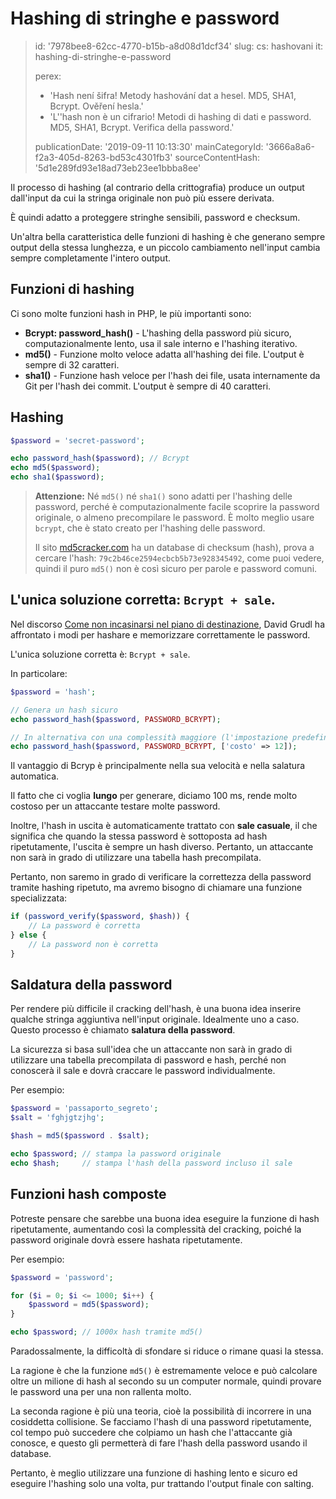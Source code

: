 Hashing di stringhe e password
==============================

> id: '7978bee8-62cc-4770-b15b-a8d08d1dcf34'
> slug:
> 	cs: hashovani
> 	it: hashing-di-stringhe-e-password
> 
> perex:
> 	- 'Hash není šifra! Metody hashování dat a hesel. MD5, SHA1, Bcrypt. Ověření hesla.'
> 	- 'L''hash non è un cifrario! Metodi di hashing di dati e password. MD5, SHA1, Bcrypt. Verifica della password.'
> 
> publicationDate: '2019-09-11 10:13:30'
> mainCategoryId: '3666a8a6-f2a3-405d-8263-bd53c4301fb3'
> sourceContentHash: '5d1e289fd93e18ad73eb23ee1bbba8ee'

Il processo di hashing (al contrario della crittografia) produce un output dall'input da cui la stringa originale non può più essere derivata.

È quindi adatto a proteggere stringhe sensibili, password e checksum.

Un'altra bella caratteristica delle funzioni di hashing è che generano sempre output della stessa lunghezza, e un piccolo cambiamento nell'input cambia sempre completamente l'intero output.

Funzioni di hashing
----------------

Ci sono molte funzioni hash in PHP, le più importanti sono:

- **Bcrypt: password_hash()** - L'hashing della password più sicuro, computazionalmente lento, usa il sale interno e l'hashing iterativo.
- **md5()** - Funzione molto veloce adatta all'hashing dei file. L'output è sempre di 32 caratteri.
- **sha1()** - Funzione hash veloce per l'hash dei file, usata internamente da Git per l'hash dei commit. L'output è sempre di 40 caratteri.

Hashing
-----------

```php
$password = 'secret-password';

echo password_hash($password); // Bcrypt
echo md5($password);
echo sha1($password);
```

> **Attenzione:** Né `md5()` né `sha1()` sono adatti per l'hashing delle password, perché è computazionalmente facile scoprire la password originale, o almeno precompilare le password. È molto meglio usare `bcrypt`, che è stato creato per l'hashing delle password.
>
> Il sito <a href="https://www.md5cracker.com/">md5cracker.com</a> ha un database di checksum (hash), prova a cercare l'hash: `79c2b46ce2594ecbcb5b73e928345492`, come puoi vedere, quindi il puro `md5()` non è così sicuro per parole e password comuni.

L'unica soluzione corretta: `Bcrypt + sale`.
--------------------------------------

Nel discorso <a href="https://www.youtube.com/watch?v=F58_A5TM-Sc">Come non incasinarsi nel piano di destinazione</a>, David Grudl ha affrontato i modi per hashare e memorizzare correttamente le password.

L'unica soluzione corretta è: `Bcrypt + sale`.

In particolare:

```php
$password = 'hash';

// Genera un hash sicuro
echo password_hash($password, PASSWORD_BCRYPT);

// In alternativa con una complessità maggiore (l'impostazione predefinita è 10):
echo password_hash($password, PASSWORD_BCRYPT, ['costo' => 12]);
```

Il vantaggio di Bcryp è principalmente nella sua velocità e nella salatura automatica.

Il fatto che ci voglia **lungo** per generare, diciamo 100 ms, rende molto costoso per un attaccante testare molte password.

Inoltre, l'hash in uscita è automaticamente trattato con **sale casuale**, il che significa che quando la stessa password è sottoposta ad hash ripetutamente, l'uscita è sempre un hash diverso. Pertanto, un attaccante non sarà in grado di utilizzare una tabella hash precompilata.

Pertanto, non saremo in grado di verificare la correttezza della password tramite hashing ripetuto, ma avremo bisogno di chiamare una funzione specializzata:

```php
if (password_verify($password, $hash)) {
    // La password è corretta
} else {
    // La password non è corretta
}
```

Saldatura della password
------------

Per rendere più difficile il cracking dell'hash, è una buona idea inserire qualche stringa aggiuntiva nell'input originale. Idealmente uno a caso. Questo processo è chiamato **salatura della password**.

La sicurezza si basa sull'idea che un attaccante non sarà in grado di utilizzare una tabella precompilata di password e hash, perché non conoscerà il sale e dovrà craccare le password individualmente.

Per esempio:

```php
$password = 'passaporto_segreto';
$salt = 'fghjgtzjhg';

$hash = md5($password . $salt);

echo $password; // stampa la password originale
echo $hash;     // stampa l'hash della password incluso il sale
```

Funzioni hash composte
------------------------

Potreste pensare che sarebbe una buona idea eseguire la funzione di hash ripetutamente, aumentando così la complessità del cracking, poiché la password originale dovrà essere hashata ripetutamente.

Per esempio:

```php
$password = 'password';

for ($i = 0; $i <= 1000; $i++) {
    $password = md5($password);
}

echo $password; // 1000x hash tramite md5()
```

Paradossalmente, la difficoltà di sfondare si riduce o rimane quasi la stessa.

La ragione è che la funzione `md5()` è estremamente veloce e può calcolare oltre un milione di hash al secondo su un computer normale, quindi provare le password una per una non rallenta molto.

La seconda ragione è più una teoria, cioè la possibilità di incorrere in una cosiddetta collisione. Se facciamo l'hash di una password ripetutamente, col tempo può succedere che colpiamo un hash che l'attaccante già conosce, e questo gli permetterà di fare l'hash della password usando il database.

Pertanto, è meglio utilizzare una funzione di hashing lento e sicuro ed eseguire l'hashing solo una volta, pur trattando l'output finale con salting.
